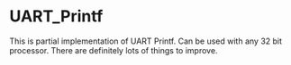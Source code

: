 # UART_Printf
This is partial implementation of UART Printf. Can be used with any 32 bit processor. There are definitely lots of things to improve.

